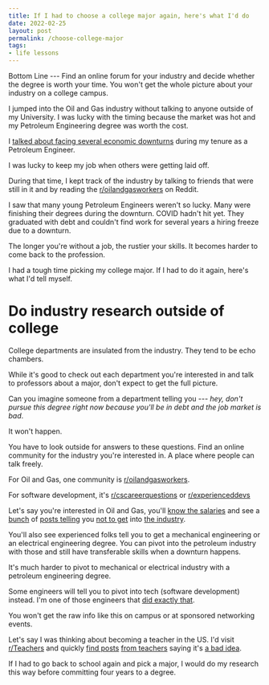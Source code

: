 ```yaml
---
title: If I had to choose a college major again, here's what I'd do
date: 2022-02-25
layout: post
permalink: /choose-college-major
tags:
- life lessons
---
```


Bottom Line --- Find an online forum for your industry and decide whether the degree is worth your time. You won't get the whole picture about your industry on a college campus.

I jumped into the Oil and Gas industry without talking to anyone outside of my University. I was lucky with the timing because the market was hot and my Petroleum Engineering degree was worth the cost.

I [talked about facing several economic downturns](/switching-careers-from-oil-to-software/) during my tenure as a Petroleum Engineer.

I was lucky to keep my job when others were getting laid off.

During that time, I kept track of the industry by talking to friends that were still in it and by reading the [r/oilandgasworkers](https://www.reddit.com/r/oilandgasworkers/) on Reddit.

I saw that many young Petroleum Engineers weren't so lucky. Many were finishing their degrees during the downturn. COVID hadn't hit yet. They graduated with debt and couldn't find work for several years a hiring freeze due to a downturn.

The longer you're without a job, the rustier your skills. It becomes harder to come back to the profession.

I had a tough time picking my college major. If I had to do it again, here's what I'd tell myself.

# Do industry research outside of college

College departments are insulated from the industry. They tend to be echo chambers.

While it's good to check out each department you're interested in and talk to professors about a major, don't expect to get the full picture.

Can you imagine someone from a department telling you --- *hey, don't pursue this degree right now because you'll be in debt and the job market is bad*.

It won't happen.

You have to look outside for answers to these questions. Find an online community for the industry you're interested in. A place where people can talk freely.

For Oil and Gas, one community is [r/oilandgasworkers](https://www.reddit.com/r/oilandgasworkers/).

For software development, it's [r/cscareerquestions](https://www.reddit.com/r/cscareerquestions/) or [r/experienceddevs](https://www.reddit.com/r/ExperiencedDevs/)

Let's say you're interested in Oil and Gas, you'll [know the salaries](https://www.reddit.com/r/oilandgasworkers/comments/pu763p/oil_and_gas_salary_thread/) and see a [bunch](https://www.reddit.com/r/oilandgasworkers/comments/p6axvd/petroleum_engineering/) of [posts telling](https://www.reddit.com/r/oilandgasworkers/comments/phskjm/the_us_oil_industry_is_facing_a_talent_crunch/) you [not to get](https://www.reddit.com/r/oilandgasworkers/comments/p7h2gn/is_it_ever_going_to_get_better/) into [the industry](https://www.reddit.com/r/oilandgasworkers/comments/pmh8ws/comment/hchze2a/?utm_source=share&utm_medium=web2x&context=3).

You'll also see experienced folks tell you to get a mechanical engineering or an electrical engineering degree. You can pivot into the petroleum industry with those and still have transferable skills when a downturn happens.

It's much harder to pivot to mechanical or electrical industry with a petroleum engineering degree.

Some engineers will tell you to pivot into tech (software development) instead. I'm one of those engineers that [did exactly that](/switching-careers-from-oil-to-software).

You won't get the raw info like this on campus or at sponsored networking events.

Let's say I was thinking about becoming a teacher in the US. I'd visit [r/Teachers](https://www.reddit.com/r/Teachers) and quickly [find posts](https://www.reddit.com/r/Teachers/comments/qeu2uy/does_it_get_better/) [from teachers](https://www.reddit.com/r/Teachers/comments/qewbz8/comment/hhvrmyb/?utm_source=share&utm_medium=web2x&context=3) saying it's [a bad idea](https://www.reddit.com/r/Teachers/comments/qejwdg/should_i_change_my_major/).

If I had to go back to school again and pick a major, I would do my research this way before committing four years to a degree.